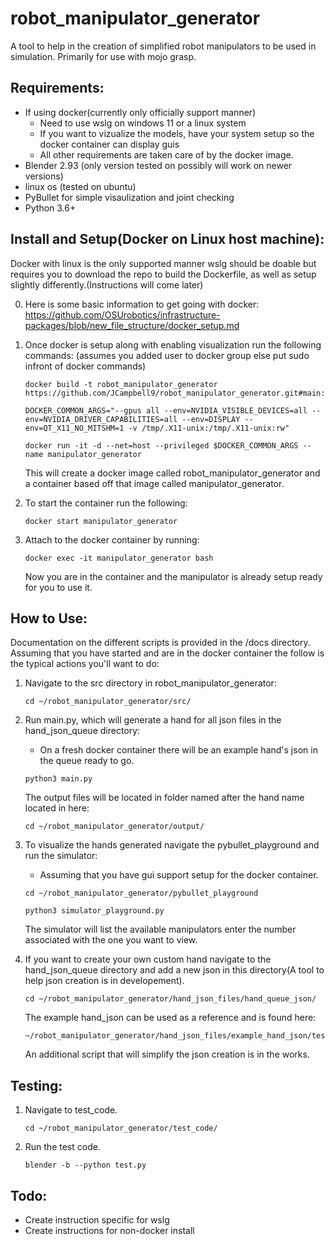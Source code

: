 # robot_manipulator_generator
A tool to help in the creation of simplified robot manipulators to be used in simulation. Primarily for use with mojo grasp.


## Requirements:

- If using docker(currently only officially support manner)
    - Need to use wslg on windows 11 or a linux system
    - If you want to vizualize the models, have your system setup so the docker container can display guis
    - All other requirements are taken care of by the docker image.
- Blender 2.93 (only version tested on possibly will work on newer versions)
- linux os (tested on ubuntu)
- PyBullet for simple visaulization and joint checking
- Python 3.6+


## Install and Setup(Docker on Linux host machine):
Docker with linux is the only supported manner wslg should be doable but requires you to download the repo to build the Dockerfile, as well as setup slightly differently.(Instructions will come later)

0. Here is some basic information to get going with docker: https://github.com/OSUrobotics/infrastructure-packages/blob/new_file_structure/docker_setup.md

1. Once docker is setup along with enabling visualization run the following commands:
    (assumes you added user to docker group else put sudo infront of docker commands)

    ```console
    docker build -t robot_manipulator_generator https://github.com/JCampbell9/robot_manipulator_generator.git#main:docker_file
    ```
    ```console
    DOCKER_COMMON_ARGS="--gpus all --env=NVIDIA_VISIBLE_DEVICES=all --env=NVIDIA_DRIVER_CAPABILITIES=all --env=DISPLAY --env=QT_X11_NO_MITSHM=1 -v /tmp/.X11-unix:/tmp/.X11-unix:rw"
    ```
    ```console
    docker run -it -d --net=host --privileged $DOCKER_COMMON_ARGS --name manipulator_generator
    ```

    This will create a docker image called robot_manipulator_generator and a container based off that image called manipulator_generator.

2. To start the container run the following:
    ```console
    docker start manipulator_generator
    ```

3. Attach to the docker container by running:
    ```console
    docker exec -it manipulator_generator bash
    ```
    Now you are in the container and the manipulator is already setup ready for you to use it.


## How to Use:
Documentation on the different scripts is provided in the /docs directory.
Assuming that you have started and are in the docker container the follow is the typical actions you'll want to do:

1. Navigate to the src directory in robot_manipulator_generator:
    ```console
    cd ~/robot_manipulator_generator/src/
    ```

2. Run main.py, which will generate a hand for all json files in the hand_json_queue directory:
    * On a fresh docker container there will be an example hand's json in the queue ready to go.
    ```console
    python3 main.py
    ```
    The output files will be located in folder named after the hand name located in here:
    ```console
    cd ~/robot_manipulator_generator/output/
    ```

3. To visualize the hands generated navigate the pybullet_playground and run the simulator:
    * Assuming that you have gui support setup for the docker container.
    ```console
    cd ~/robot_manipulator_generator/pybullet_playground
    ```
    ```console
    python3 simulator_playground.py
    ```
    The simulator will list the available manipulators enter the number associated with the one you want to view.

4. If you want to create your own custom hand navigate to the hand_json_queue directory and add a new json in this directory(A tool to help json creation is in developement).
    ```console
    cd ~/robot_manipulator_generator/hand_json_files/hand_queue_json/
    ```
    The example hand_json can be used as a reference and is found here:
    ```console
    ~/robot_manipulator_generator/hand_json_files/example_hand_json/test_hand.json
    ```
    An additional script that will simplify the json creation is in the works.


## Testing:

1. Navigate to test_code.
    ```console
    cd ~/robot_manipulator_generator/test_code/
    ```
2. Run the test code.
    ```console
    blender -b --python test.py
    ```


## Todo:

- Create instruction specific for wslg
- Create instructions for non-docker install
